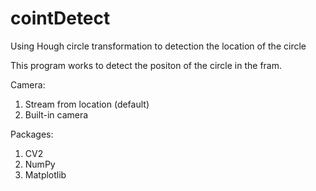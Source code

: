 # cointDetect
Using Hough circle transformation to detection the location of the circle

This program works to detect the positon of the circle in the fram.

Camera:
  1. Stream from location (default)
  2. Built-in camera
  
Packages:
  1. CV2
  2. NumPy
  3. Matplotlib
